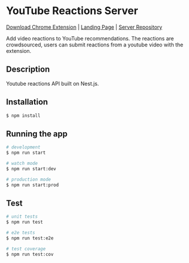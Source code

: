 # YouTube Reactions Server

[Download Chrome Extension](https://chrome.google.com/webstore/detail/youtube-reactions/djljninaopfopcjkbfmofjipndcehapk) | [Landing Page](https://youtube-reactions.vercel.app/) | [Server Repository](https://github.com/arrson/youtube-reactions-server)

Add video reactions to YouTube recommendations. The reactions are crowdsourced, users can submit reactions from a youtube video with the extension.

## Description
Youtube reactions API built on Nest.js.

## Installation

```bash
$ npm install
```

## Running the app

```bash
# development
$ npm run start

# watch mode
$ npm run start:dev

# production mode
$ npm run start:prod
```

## Test

```bash
# unit tests
$ npm run test

# e2e tests
$ npm run test:e2e

# test coverage
$ npm run test:cov
```

